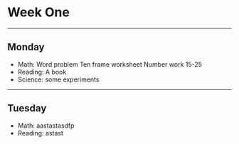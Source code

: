 # Week One

---

## Monday

- Math: Word problem Ten frame worksheet Number work 15-25
- Reading: A book
- Science: some experiments

---

## Tuesday

- Math: aastastasdfp
- Reading: astast
